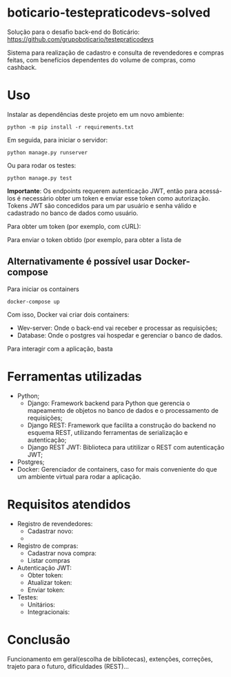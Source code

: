 # boticario-testepraticodevs-solved
Solução para o desafio back-end do Boticário: https://github.com/grupoboticario/testepraticodevs

Sistema para realização de cadastro e consulta de revendedores e compras feitas, com benefícios dependentes do volume de compras, como cashback.


# Uso
Instalar as dependências deste projeto em um novo ambiente:
```
python -m pip install -r requirements.txt
```
Em seguida, para iniciar o servidor:
```
python manage.py runserver
```
Ou para rodar os testes:
```
python manage.py test
```
__Importante__: Os endpoints requerem autenticação JWT, então para acessá-los é necessário obter um token e enviar esse token como autorização.
Tokens JWT são concedidos para um par usuário e senha válido e cadastrado no banco de dados como usuário.

Para obter um token (por exemplo, com cURL):


Para enviar o token obtido (por exemplo, para obter a lista de 

## Alternativamente é possível usar Docker-compose
Para iniciar os containers
```
docker-compose up
```
Com isso, Docker vai criar dois containers:
- Wev-server: Onde o back-end vai receber e processar as requisições;
- Database: Onde o postgres vai hospedar e gerenciar o banco de dados.

Para interagir com a aplicação, basta

# Ferramentas utilizadas

- Python;
  - Django: Framework backend para Python que gerencia o mapeamento de objetos no banco de dados e o processamento de requisições;
  - Django REST: Framework que facilita a construção do backend no esquema REST, utilizando ferramentas de serialização e autenticação;
  - Django REST JWT: Biblioteca para utitilizar o REST com autenticação JWT;
- Postgres;
- Docker: Gerenciador de containers, caso for mais conveniente do que um ambiente virtual para rodar a aplicação.

# Requisitos atendidos
- Registro de revendedores:
  - Cadastrar novo:
  -
- Registro de compras:
  - Cadastrar nova compra:
  - Listar compras
- Autenticação JWT:
  - Obter token:
  - Atualizar token:
  - Enviar token:
- Testes:
  - Unitários:
  - Integracionais:

# Conclusão
Funcionamento em geral(escolha de bibliotecas), extenções, correções, trajeto para o futuro, dificuldades (REST)...

